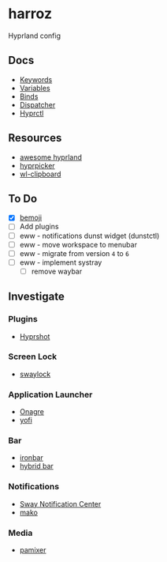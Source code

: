 # harroz

Hyprland config

## Docs

- [Keywords](https://wiki.hyprland.org/Configuring/Keywords/)
- [Variables](https://wiki.hyprland.org/Configuring/Variables/)
- [Binds](https://wiki.hyprland.org/Configuring/Binds/)
- [Dispatcher](https://wiki.hyprland.org/Configuring/Dispatchers/)
- [Hyprctl](https://wiki.hyprland.org/Configuring/Using-hyprctl/)

## Resources

- [awesome hyprland](https://github.com/hyprland-community/awesome-hyprland)
- [hyprpicker](https://github.com/hyprwm/hyprpicker)
- [wl-clipboard](https://github.com/bugaevc/wl-clipboard)

## To Do

- [x] [bemoji](https://github.com/marty-oehme/bemoji)
- [ ] Add plugins
- [ ] eww - notifications dunst widget (dunstctl)
- [ ] eww - move workspace to menubar
- [ ] eww - migrate from version `4` to `6`
- [ ] eww - implement systray
  - [ ] remove waybar

## Investigate

### Plugins

- [Hyprshot](https://github.com/Gustash/Hyprshot)

### Screen Lock

- [swaylock](https://github.com/hyprland-community/awesome-hyprland)

### Application Launcher

- [Onagre](https://github.com/oknozor/onagre)
- [yofi](https://github.com/l4l/yofi?tab=readme-ov-file)

### Bar

- [ironbar](https://github.com/JakeStanger/ironbar)
- [hybrid bar](https://github.com/vars1ty/HybridBar)

### Notifications

- [Sway Notification Center](https://github.com/ErikReider/SwayNotificationCenter)
- [mako](https://github.com/emersion/mako)

### Media

- [pamixer](https://github.com/cdemoulins/pamixer)

